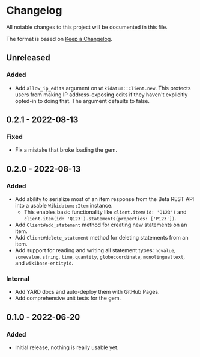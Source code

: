 # Changelog

All notable changes to this project will be documented in this file.

The format is based on [Keep a Changelog](https://keepachangelog.com/en/1.0.0/).

## Unreleased
### Added

- Add `allow_ip_edits` argument on `Wikidatum::Client.new`. This protects users from making IP address-exposing edits if they haven't explicitly opted-in to doing that. The argument defaults to false.

## 0.2.1 - 2022-08-13
### Fixed

- Fix a mistake that broke loading the gem.

## 0.2.0 - 2022-08-13
### Added

- Add ability to serialize most of an item response from the Beta REST API into a usable `Wikidatum::Item` instance.
  - This enables basic functionality like `client.item(id: 'Q123')` and `client.item(id: 'Q123').statements(properties: ['P123'])`.
- Add `Client#add_statement` method for creating new statements on an item.
- Add `Client#delete_statement` method for deleting statements from an item.
- Add support for reading and writing all statement types: `novalue`, `somevalue`, `string`, `time`, `quantity`, `globecoordinate`, `monolingualtext`, and `wikibase-entityid`.

### Internal

- Add YARD docs and auto-deploy them with GitHub Pages.
- Add comprehensive unit tests for the gem.

## 0.1.0 - 2022-06-20
### Added

- Initial release, nothing is really usable yet.
